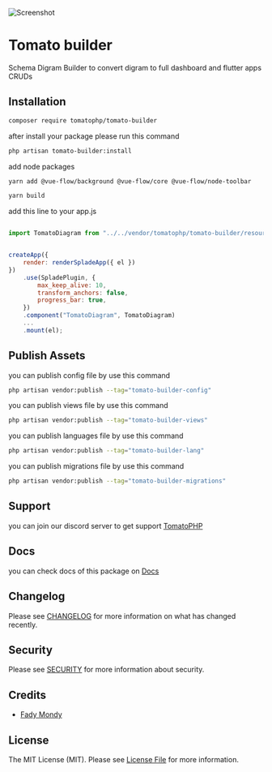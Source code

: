 ![Screenshot](https://github.com/tomatophp/tomato-builder/blob/master/art/screenshot.png)

# Tomato builder

Schema Digram Builder to convert digram to full dashboard and flutter apps CRUDs

## Installation

```bash
composer require tomatophp/tomato-builder
```
after install your package please run this command

```bash
php artisan tomato-builder:install
```

add node packages

```bash
yarn add @vue-flow/background @vue-flow/core @vue-flow/node-toolbar 
```

```bash
yarn build
```

add this line to your app.js

```js

import TomatoDiagram from "../../vendor/tomatophp/tomato-builder/resources/js/components/TomatoDiagram.vue";


createApp({
    render: renderSpladeApp({ el })
})
    .use(SpladePlugin, {
        max_keep_alive: 10,
        transform_anchors: false,
        progress_bar: true,
    })
    .component("TomatoDiagram", TomatoDiagram)
    ...
    .mount(el);

```



## Publish Assets

you can publish config file by use this command

```bash
php artisan vendor:publish --tag="tomato-builder-config"
```

you can publish views file by use this command

```bash
php artisan vendor:publish --tag="tomato-builder-views"
```

you can publish languages file by use this command

```bash
php artisan vendor:publish --tag="tomato-builder-lang"
```

you can publish migrations file by use this command

```bash
php artisan vendor:publish --tag="tomato-builder-migrations"
```

## Support

you can join our discord server to get support [TomatoPHP](https://discord.gg/VZc8nBJ3ZU)

## Docs

you can check docs of this package on [Docs](https://docs.tomatophp.com/plugins/laravel-package-generator)

## Changelog

Please see [CHANGELOG](CHANGELOG.md) for more information on what has changed recently.

## Security

Please see [SECURITY](SECURITY.md) for more information about security.

## Credits

- [Fady Mondy](mailto:info@3x1.io)

## License

The MIT License (MIT). Please see [License File](LICENSE.md) for more information.
